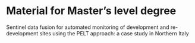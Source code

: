 # Material for Master’s level degree
Sentinel data fusion for automated monitoring of development and re-development sites using the PELT approach: a case study in Northern Italy
